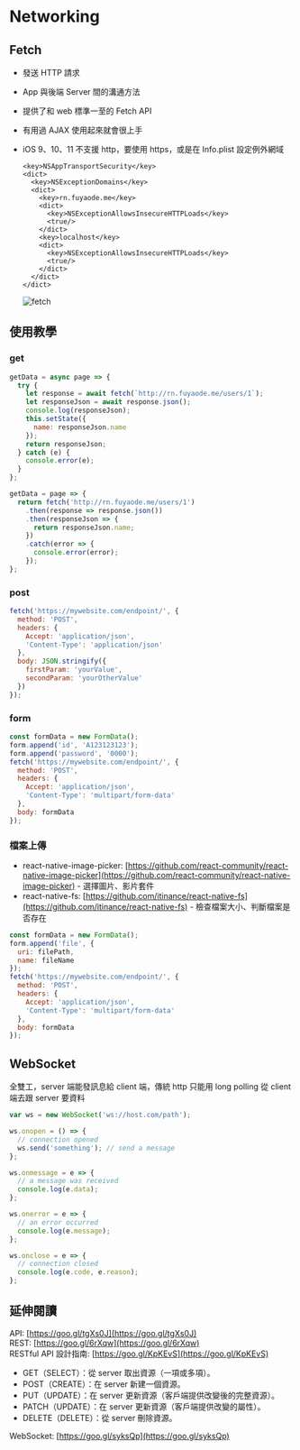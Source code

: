 # Networking

## Fetch

- 發送 HTTP 請求

- App 與後端 Server 間的溝通方法

- 提供了和 web 標準一至的 Fetch API

- 有用過 AJAX 使用起來就會很上手

- iOS 9、10、11 不支援 http，要使用 https，或是在 Info.plist 設定例外網域

  ```plist
  <key>NSAppTransportSecurity</key>
  <dict>
    <key>NSExceptionDomains</key>
    <dict>
      <key>rn.fuyaode.me</key>
      <dict>
        <key>NSExceptionAllowsInsecureHTTPLoads</key>
        <true/>
      </dict>
      <key>localhost</key>
      <dict>
        <key>NSExceptionAllowsInsecureHTTPLoads</key>
        <true/>
      </dict>
    </dict>
  </dict>
  ```

  ![fetch](./assets/fetch.png)

## 使用教學

### get

```js
getData = async page => {
  try {
    let response = await fetch(`http://rn.fuyaode.me/users/1`);
    let responseJson = await response.json();
    console.log(responseJson);
    this.setState({
      name: responseJson.name
    });
    return responseJson;
  } catch (e) {
    console.error(e);
  }
};
```

```js
getData = page => {
  return fetch('http://rn.fuyaode.me/users/1')
    .then(response => response.json())
    .then(responseJson => {
      return responseJson.name;
    })
    .catch(error => {
      console.error(error);
    });
};
```

### post

```js
fetch('https://mywebsite.com/endpoint/', {
  method: 'POST',
  headers: {
    Accept: 'application/json',
    'Content-Type': 'application/json'
  },
  body: JSON.stringify({
    firstParam: 'yourValue',
    secondParam: 'yourOtherValue'
  })
});
```

### form

```js
const formData = new FormData();
form.append('id', 'A123123123');
form.append('password', '0000');
fetch('https://mywebsite.com/endpoint/', {
  method: 'POST',
  headers: {
    Accept: 'application/json',
    'Content-Type': 'multipart/form-data'
  },
  body: formData
});
```

### 檔案上傳

- react-native-image-picker: [https://github.com/react-community/react-native-image-picker](https://github.com/react-community/react-native-image-picker) - 選擇圖片、影片套件
- react-native-fs: [https://github.com/itinance/react-native-fs](https://github.com/itinance/react-native-fs) - 檢查檔案大小、判斷檔案是否存在

```js
const formData = new FormData();
form.append('file', {
  uri: filePath,
  name: fileName
});
fetch('https://mywebsite.com/endpoint/', {
  method: 'POST',
  headers: {
    Accept: 'application/json',
    'Content-Type': 'multipart/form-data'
  },
  body: formData
});
```

## WebSocket

全雙工，server 端能發訊息給 client 端，傳統 http 只能用 long polling 從 client 端去跟 server 要資料

```js
var ws = new WebSocket('ws://host.com/path');

ws.onopen = () => {
  // connection opened
  ws.send('something'); // send a message
};

ws.onmessage = e => {
  // a message was received
  console.log(e.data);
};

ws.onerror = e => {
  // an error occurred
  console.log(e.message);
};

ws.onclose = e => {
  // connection closed
  console.log(e.code, e.reason);
};
```

## 延伸閱讀

API: [https://goo.gl/tgXs0J](https://goo.gl/tgXs0J)  
REST: [https://goo.gl/6rXqw](https://goo.gl/6rXqw)  
RESTful API 設計指南: [https://goo.gl/KpKEvS](https://goo.gl/KpKEvS)

- GET（SELECT）：從 server 取出資源（一項或多項）。
- POST（CREATE）：在 server 新建一個資源。
- PUT（UPDATE）：在 server 更新資源（客戶端提供改變後的完整資源）。
- PATCH（UPDATE）：在 server 更新資源（客戶端提供改變的屬性）。
- DELETE（DELETE）：從 server 刪除資源。

WebSocket: [https://goo.gl/syksQp](https://goo.gl/syksQp)
